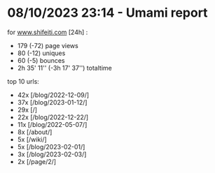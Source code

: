 # 08/10/2023 23:14 - Umami report
for www.shifeiti.com [24h] :

 - 179 (-72) page views
 - 80 (-12) uniques
 - 60 (-5) bounces
 - 2h 35' 11'' (-3h 17' 37'') totaltime


top 10 urls:
 - 42x [/blog/2022-12-09/]
 - 37x [/blog/2023-01-12/]
 - 29x [/]
 - 22x [/blog/2022-12-22/]
 - 11x [/blog/2022-05-07/]
 - 8x [/about/]
 - 5x [/wiki/]
 - 5x [/blog/2023-02-01/]
 - 3x [/blog/2023-02-03/]
 - 2x [/page/2/]


